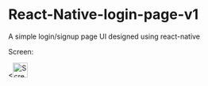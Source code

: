 # React-Native-login-page-v1
A simple login/signup page UI designed using react-native

Screen:

<<a href="https://reactnative.dev/" target="_blank"><img src="React-Native-login-page-v1/FirsProject/assets/Login_screen.png" alt="Screen1" width="30"></a>
